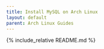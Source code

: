 ```yaml
---
title: Install MySQL on Arch Linux
layout: default
parent: Arch Linux Guides
---
```


{% include_relative README.md %}

